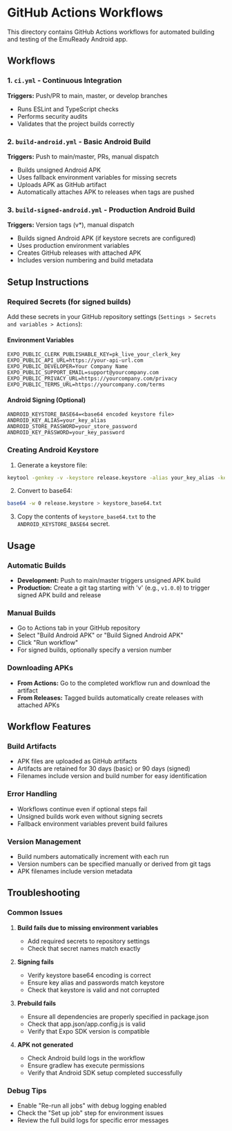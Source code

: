 # GitHub Actions Workflows

This directory contains GitHub Actions workflows for automated building and testing of the EmuReady Android app.

## Workflows

### 1. `ci.yml` - Continuous Integration
**Triggers:** Push/PR to main, master, or develop branches
- Runs ESLint and TypeScript checks
- Performs security audits
- Validates that the project builds correctly

### 2. `build-android.yml` - Basic Android Build
**Triggers:** Push to main/master, PRs, manual dispatch
- Builds unsigned Android APK
- Uses fallback environment variables for missing secrets
- Uploads APK as GitHub artifact
- Automatically attaches APK to releases when tags are pushed

### 3. `build-signed-android.yml` - Production Android Build
**Triggers:** Version tags (v*), manual dispatch
- Builds signed Android APK (if keystore secrets are configured)
- Uses production environment variables
- Creates GitHub releases with attached APK
- Includes version numbering and build metadata

## Setup Instructions

### Required Secrets (for signed builds)

Add these secrets in your GitHub repository settings (`Settings > Secrets and variables > Actions`):

#### Environment Variables
```
EXPO_PUBLIC_CLERK_PUBLISHABLE_KEY=pk_live_your_clerk_key
EXPO_PUBLIC_API_URL=https://your-api-url.com
EXPO_PUBLIC_DEVELOPER=Your Company Name
EXPO_PUBLIC_SUPPORT_EMAIL=support@yourcompany.com
EXPO_PUBLIC_PRIVACY_URL=https://yourcompany.com/privacy
EXPO_PUBLIC_TERMS_URL=https://yourcompany.com/terms
```

#### Android Signing (Optional)
```
ANDROID_KEYSTORE_BASE64=<base64 encoded keystore file>
ANDROID_KEY_ALIAS=your_key_alias
ANDROID_STORE_PASSWORD=your_store_password
ANDROID_KEY_PASSWORD=your_key_password
```

### Creating Android Keystore

1. Generate a keystore file:
```bash
keytool -genkey -v -keystore release.keystore -alias your_key_alias -keyalg RSA -keysize 2048 -validity 10000
```

2. Convert to base64:
```bash
base64 -w 0 release.keystore > keystore_base64.txt
```

3. Copy the contents of `keystore_base64.txt` to the `ANDROID_KEYSTORE_BASE64` secret.

## Usage

### Automatic Builds
- **Development:** Push to main/master triggers unsigned APK build
- **Production:** Create a git tag starting with 'v' (e.g., `v1.0.0`) to trigger signed APK build and release

### Manual Builds
- Go to Actions tab in your GitHub repository
- Select "Build Android APK" or "Build Signed Android APK"
- Click "Run workflow"
- For signed builds, optionally specify a version number

### Downloading APKs
- **From Actions:** Go to the completed workflow run and download the artifact
- **From Releases:** Tagged builds automatically create releases with attached APKs

## Workflow Features

### Build Artifacts
- APK files are uploaded as GitHub artifacts
- Artifacts are retained for 30 days (basic) or 90 days (signed)
- Filenames include version and build number for easy identification

### Error Handling
- Workflows continue even if optional steps fail
- Unsigned builds work even without signing secrets
- Fallback environment variables prevent build failures

### Version Management
- Build numbers automatically increment with each run
- Version numbers can be specified manually or derived from git tags
- APK filenames include version metadata

## Troubleshooting

### Common Issues

1. **Build fails due to missing environment variables**
   - Add required secrets to repository settings
   - Check that secret names match exactly

2. **Signing fails**
   - Verify keystore base64 encoding is correct
   - Ensure key alias and passwords match keystore
   - Check that keystore is valid and not corrupted

3. **Prebuild fails**
   - Ensure all dependencies are properly specified in package.json
   - Check that app.json/app.config.js is valid
   - Verify that Expo SDK version is compatible

4. **APK not generated**
   - Check Android build logs in the workflow
   - Ensure gradlew has execute permissions
   - Verify that Android SDK setup completed successfully

### Debug Tips
- Enable "Re-run all jobs" with debug logging enabled
- Check the "Set up job" step for environment issues
- Review the full build logs for specific error messages